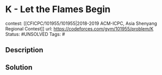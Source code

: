 # K - Let the Flames Begin

contest: [[CFICPC/101955/101955|2018-2019 ACM-ICPC, Asia Shenyang Regional Contest]]
url: https://codeforces.com/gym/101955/problem/K
Status: #UNSOLVED
Tags: #

## Description

## Solution

